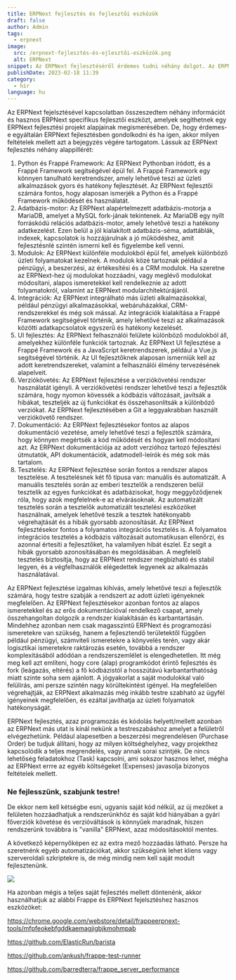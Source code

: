 ```yaml
---
title: ERPNext fejlesztés és fejlesztői eszközök
draft: false
author: Admin
tags:
  - erpnext
image:
  src: /erpnext-fejlesztés-és-ejlesztői-eszközök.png
  alt: ERPNext
snippet: Az ERPNext fejlesztéséről érdemes tudni néhány dolgot. Az ERPNext könnyen testre szabható és bővíthető, így a felhasználók személyre szabhatják a rendszert a vállalkozásuk egyedi igényei szerint.
publishDate: 2023-02-18 11:39
category:
  - hír
language: hu
---
```


Az ERPNext fejelsztésével kapcsolatban összeszedtem néhány információt és hasznos ERPNext specifikus fejlesztői eszközt, amelyek segíthetnek egy ERPNext fejlesztési projekt alapjainak megismerésében. De, hogy érdemes-e egyáltalán ERPNext fejlesztésben gondolkodni és ha igen, akkor milyen feltételek mellett azt a bejegyzés végére tartogatom. Lássuk az ERPNext fejlesztés néhány alappillérét:

1. Python és Frappé Framework: Az ERPNext Pythonban íródott, és a Frappé Framework segítségével épül fel. A Frappé Framework egy könnyen tanulható keretrendszer, amely lehetővé teszi az üzleti alkalmazások gyors és hatékony fejlesztését. Az ERPNext fejlesztői számára fontos, hogy alaposan ismerjék a Python és a Frappé Framework működését és használatát.
1. Adatbázis-motor: Az ERPNext alapértelmezett adatbázis-motorja a MariaDB, amelyet a MySQL fork-jának tekintenek. Az MariaDB egy nyílt forráskódú relációs adatbázis-motor, amely lehetővé teszi a hatékony adatkezelést. Ezen belül a jól kialakított adatbázis-séma, adattáblák, indexek, kapcsolatok is hozzájárulnak a jó működéshez, amit fejlesztésnlé szintén ismerni kell és figyelembe kell venni.
1. Modulok: Az ERPNext különféle modulokból épül fel, amelyek különböző üzleti folyamatokat kezelnek. A modulok közé tartoznak például a pénzügyi, a beszerzési, az értékesítési és a CRM modulok. Ha szeretne az ERPNext-hez új modulokat hozzáadni, vagy meglévő modulokat módosítani, alapos ismeretekkel kell rendelkeznie az adott folyamatokról, valamint az ERPNext modularchitektúrájáról.
1. Integrációk: Az ERPNext integrálható más üzleti alkalmazásokkal, például pénzügyi alkalmazásokkal, webáruházakkal, CRM-rendszerekkel és még sok mással. Az integrációk kialakítása a Frappé Framework segítségével történik, amely lehetővé teszi az alkalmazások közötti adatkapcsolatok egyszerű és hatékony kezelését.
1. UI fejlesztés: Az ERPNext felhasználói felülete különböző modulokból áll, amelyekhez különféle funkciók tartoznak. Az ERPNext UI fejlesztése a Frappé Framework és a JavaScript keretrendszerek, például a Vue.js segítségével történik. Az UI fejlesztőknek alaposan ismerniük kell az adott keretrendszereket, valamint a felhasználói élmény tervezésének alapelveit.
1. Verziókövetés: Az ERPNext fejlesztése a verziókövetési rendszer használatát igényli. A verziókövetési rendszer lehetővé teszi a fejlesztők számára, hogy nyomon kövessék a kódbázis változásait, javítsák a hibákat, teszteljék az új funkciókat és összehasonlítsák a különböző verziókat. Az ERPNext fejlesztésében a Git a leggyakrabban használt verziókövető rendszer.
1. Dokumentáció: Az ERPNext fejlesztésekor fontos az alapos dokumentáció vezetése, amely lehetővé teszi a fejlesztők számára, hogy könnyen megértsék a kód működését és hogyan kell módosítani azt. Az ERPNext dokumentációja az adott verzióhoz tartozó fejlesztési útmutatók, API dokumentációk, adatmodell-leírók és még sok más tartalom.
1. Tesztelés: Az ERPNext fejlesztése során fontos a rendszer alapos tesztelése. A tesztelésnek két fő típusa van: manuális és automatizált. A manuális tesztelés során az emberi tesztelők a rendszeren belül tesztelik az egyes funkciókat és adatbázisokat, hogy meggyőződjenek róla, hogy azok megfelelnek-e az elvárásoknak. Az automatizált tesztelés során a tesztelők automatizált tesztelési eszközöket használnak, amelyek lehetővé teszik a tesztek hatékonyabb végrehajtását és a hibák gyorsabb azonosítását. Az ERPNext fejlesztésekor fontos a folyamatos integrációs tesztelés is. A folyamatos integrációs tesztelés a kódbázis változásait automatikusan ellenőrzi, és azonnal értesíti a fejlesztőket, ha valamilyen hibát észlel. Ez segít a hibák gyorsabb azonosításában és megoldásában. A megfelelő tesztelés biztosítja, hogy az ERPNext rendszer megbízható és stabil legyen, és a végfelhasználók elégedettek legyenek az alkalmazás használatával.

Az ERPNext fejlesztése izgalmas kihívás, amely lehetővé teszi a fejlesztők számára, hogy testre szabják a rendszert az adott üzleti igényeknek megfelelően. Az ERPNext fejlesztésekor azonban fontos az alapos ismeretekkel és az erős dokumentációval rendelkező csapat, amely összehangoltan dolgozik a rendszer kialakításán és karbantartásán. Mindehhez azonban nem csak magasszintű ERPNext és programozási ismeretekre van szükség, hanem a fejlesztendő területektől függően például pénzügyi, számviteli ismeretekre a könyvelés terén, vagy akár logisztikai ismeretekre raktározás esetén, továbbá a rendszer komplexitásából adódóan a rendszerszemlélet is elengedhetetlen. Itt még meg kell azt említeni, hogy core (alap) programkódot érintő fejlesztés és fork (leágazás, eltérés) a fő kódbázistól a hosszútávú karbantarthatóság miatt szinte soha sem ajánlott. A jógyakorlat a saját modulokkal való felülírás, ami persze szintén nagy körültekintést igényel. Ha megfelelően végrehajtják, az ERPNext alkalmazás még inkább testre szabható az ügyfél igényeinek megfelelően, és ezáltal javíthatja az üzleti folyamatok hatékonyságát.

ERPNext fejlesztés, azaz programozás és kódolás helyett/mellett azonban az ERPNext más utat is kínál nekünk a testreszabáshoz amelyet a felületről elvégezhetünk. Például alapesetben a beszerzési megrendelésen (Purchase Order) be tudjuk állítani, hogy az milyen költséghelyhez, vagy projekthez kapcsolódik a teljes megrendelés, vagy annak sorai szintjék. De nincs lehetőség feladatokhoz (Task) kapcsolni, ami sokszor hasznos lehet, mégha az ERPNext errre az egyéb költségeket (Expenses) javasolja bizonyos feltételek mellett.

### Ne fejlesszünk, szabjunk testre!

De ekkor nem kell kétségbe esni, ugyanis saját kód nélkül, az új mezőket a felületen hozzáadhatjuk a rendszerünkhöz és saját kód hiányában a gyári főverziók követése és verzióváltások is könnyűek maradnak, hiszen rendszerünk továbbra is "vanilla" ERPNext, azaz módosításoktól mentes.</p>

A következő képernyőképen ez az extra mező hozzáadás látható. Persze ha szeretnénk egyéb automatizációkat, akkor szükségünk lehet kliens vagy szerveroldali szkriptekre is, de még mindig nem kell saját modult fejlesztenünk.

<img src="/images/files/5cYQcrj.png">

Ha azonban mégis a teljes saját fejlesztés mellett döntenénk, akkor használhatjuk az alábbi Frappe és ERPNext fejelsztéshez hasznos eszközöket:

<a href="https://chrome.google.com/webstore/detail/frappeerpnext-tools/mfpfeokebfgddkaemagjigbjkmohmpab" rel="noopener noreferrer">https://chrome.google.com/webstore/detail/frappeerpnext-tools/mfpfeokebfgddkaemagjigbjkmohmpab</a></p><p><a href="https://github.com/ElasticRun/barista" rel="noopener noreferrer">https://github.com/ElasticRun/barista</a></p><p><a href="https://github.com/ankush/frappe-test-runner" rel="noopener noreferrer">https://github.com/ankush/frappe-test-runner</a></p><p><a href="https://github.com/barredterra/frappe_server_performance" rel="noopener noreferrer">https://github.com/barredterra/frappe_server_performance</a></p>
